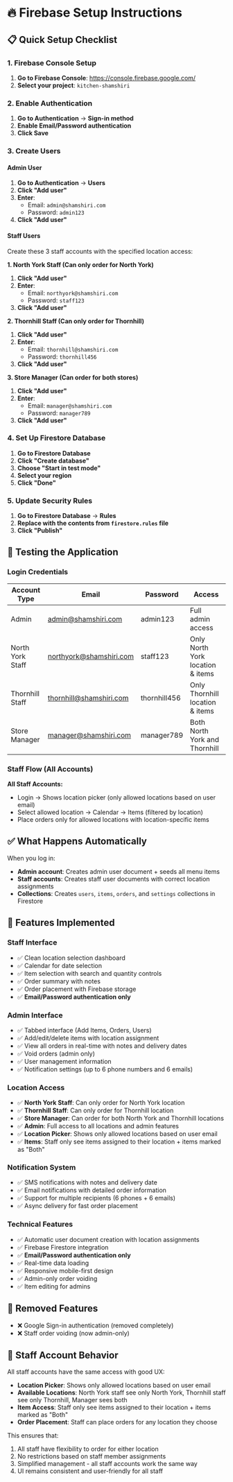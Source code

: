 # 🔥 Firebase Setup Instructions

## 📋 Quick Setup Checklist

### 1. Firebase Console Setup

1. **Go to Firebase Console**: https://console.firebase.google.com/
2. **Select your project**: `kitchen-shamshiri`

### 2. Enable Authentication

1. **Go to Authentication** → **Sign-in method**
2. **Enable Email/Password authentication**
3. **Click Save**

### 3. Create Users

#### Admin User
1. **Go to Authentication** → **Users**
2. **Click "Add user"**
3. **Enter**:
   - Email: `admin@shamshiri.com`
   - Password: `admin123`
4. **Click "Add user"**

#### Staff Users
Create these 3 staff accounts with the specified location access:

**1. North York Staff (Can only order for North York)**
1. **Click "Add user"**
2. **Enter**:
   - Email: `northyork@shamshiri.com`
   - Password: `staff123`
3. **Click "Add user"**

**2. Thornhill Staff (Can only order for Thornhill)**  
1. **Click "Add user"**
2. **Enter**:
   - Email: `thornhill@shamshiri.com`
   - Password: `thornhill456`
3. **Click "Add user"**

**3. Store Manager (Can order for both stores)**
1. **Click "Add user"**
2. **Enter**:
   - Email: `manager@shamshiri.com`
   - Password: `manager789`
3. **Click "Add user"**

### 4. Set Up Firestore Database

1. **Go to Firestore Database**
2. **Click "Create database"**
3. **Choose "Start in test mode"**
4. **Select your region**
5. **Click "Done"**

### 5. Update Security Rules

1. **Go to Firestore Database** → **Rules**
2. **Replace with the contents from `firestore.rules` file**
3. **Click "Publish"**

## 🎯 Testing the Application

### Login Credentials

| Account Type | Email | Password | Access |
|-------------|-------|----------|---------|
| Admin | admin@shamshiri.com | admin123 | Full admin access |
| North York Staff | northyork@shamshiri.com | staff123 | Only North York location & items |
| Thornhill Staff | thornhill@shamshiri.com | thornhill456 | Only Thornhill location & items |
| Store Manager | manager@shamshiri.com | manager789 | Both North York and Thornhill |

### Staff Flow (All Accounts)

**All Staff Accounts:**
- Login → Shows location picker (only allowed locations based on user email)
- Select allowed location → Calendar → Items (filtered by location)
- Place orders only for allowed locations with location-specific items

## ✅ What Happens Automatically

When you log in:
- **Admin account**: Creates admin user document + seeds all menu items
- **Staff accounts**: Creates staff user documents with correct location assignments
- **Collections**: Creates `users`, `items`, `orders`, and `settings` collections in Firestore

## 🔧 Features Implemented

### Staff Interface
- ✅ Clean location selection dashboard  
- ✅ Calendar for date selection
- ✅ Item selection with search and quantity controls
- ✅ Order summary with notes
- ✅ Order placement with Firebase storage
- ✅ **Email/Password authentication only**

### Admin Interface  
- ✅ Tabbed interface (Add Items, Orders, Users)
- ✅ Add/edit/delete items with location assignment
- ✅ View all orders in real-time with notes and delivery dates
- ✅ Void orders (admin only)
- ✅ User management information
- ✅ Notification settings (up to 6 phone numbers and 6 emails)

### Location Access
- ✅ **North York Staff**: Can only order for North York location
- ✅ **Thornhill Staff**: Can only order for Thornhill location
- ✅ **Store Manager**: Can order for both North York and Thornhill locations
- ✅ **Admin**: Full access to all locations and admin features
- ✅ **Location Picker**: Shows only allowed locations based on user email
- ✅ **Items**: Staff only see items assigned to their location + items marked as "Both"

### Notification System
- ✅ SMS notifications with notes and delivery date
- ✅ Email notifications with detailed order information
- ✅ Support for multiple recipients (6 phones + 6 emails)
- ✅ Async delivery for fast order placement

### Technical Features
- ✅ Automatic user document creation with location assignments
- ✅ Firebase Firestore integration
- ✅ **Email/Password authentication only**
- ✅ Real-time data loading
- ✅ Responsive mobile-first design
- ✅ Admin-only order voiding
- ✅ Item editing for admins

## 🚫 Removed Features
- ❌ Google Sign-in authentication (removed completely)
- ❌ Staff order voiding (now admin-only)

## 📱 Staff Account Behavior

All staff accounts have the same access with good UX:

- **Location Picker**: Shows only allowed locations based on user email
- **Available Locations**: North York staff see only North York, Thornhill staff see only Thornhill, Manager sees both
- **Item Access**: Staff only see items assigned to their location + items marked as "Both"
- **Order Placement**: Staff can place orders for any location they choose

This ensures that:
1. All staff have flexibility to order for either location
2. No restrictions based on staff member assignments
3. Simplified management - all staff accounts work the same way
4. UI remains consistent and user-friendly for all staff 
